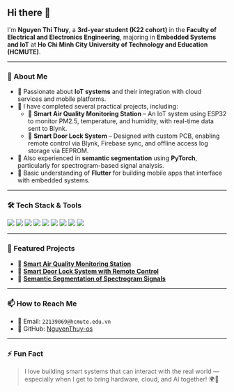 ## Hi there 👋

I'm **Nguyen Thi Thuy**, a **3rd-year student (K22 cohort)** in the **Faculty of Electrical and Electronics Engineering**, majoring in **Embedded Systems and IoT** at **Ho Chi Minh City University of Technology and Education (HCMUTE)**.

---

### 🚀 About Me
- 🌱 Passionate about **IoT systems** and their integration with cloud services and mobile platforms.
- 🔧 I have completed several practical projects, including:
  - 📡 **Smart Air Quality Monitoring Station** – An IoT system using ESP32 to monitor PM2.5, temperature, and humidity, with real-time data sent to Blynk.
  - 🔐 **Smart Door Lock System** – Designed with custom PCB, enabling remote control via Blynk, Firebase sync, and offline access log storage via EEPROM.
- 🤖 Also experienced in **semantic segmentation** using **PyTorch**, particularly for spectrogram-based signal analysis.
- 📱 Basic understanding of **Flutter** for building mobile apps that interface with embedded systems.

---

### 🛠️ Tech Stack & Tools
<p>
  <img src="https://img.shields.io/badge/C/C++-00599C?style=for-the-badge&logo=cplusplus&logoColor=white"/>
  <img src="https://img.shields.io/badge/python-00599C?style=for-the-badge&logo=python&logoColor=white"/>
  <img src="https://img.shields.io/badge/ESP32-323232?style=for-the-badge&logo=espressif&logoColor=white"/>
  <img src="https://img.shields.io/badge/Blynk-30B450?style=for-the-badge&logo=blynk&logoColor=white"/>
  <img src="https://img.shields.io/badge/Firebase-FFCA28?style=for-the-badge&logo=firebase&logoColor=black"/>
  <img src="https://img.shields.io/badge/PyTorch-EE4C2C?style=for-the-badge&logo=pytorch&logoColor=white"/>
  <img src="https://img.shields.io/badge/Flutter-02569B?style=for-the-badge&logo=flutter&logoColor=white"/>
  <img src="https://img.shields.io/badge/PlatformIO-FF6600?style=for-the-badge&logo=platformio&logoColor=white"/>
  <img src="https://img.shields.io/badge/OLED-000000?style=for-the-badge&logo=arduino&logoColor=white"/>
</p>

---

### 📂 Featured Projects
- 🔗 **[Smart Air Quality Monitoring Station](https://github.com/NguyenThuy-os/DESIGN_OF_AIR_QUALITY_MONITORING_STATION_MODEL)**
- 🔗 **[Smart Door Lock System with Remote Control](https://github.com/NguyenThuy-os/DESIGN_OF_SMART_DOOR_LOCK_SYSTEM_REMOTE_CONTROL_VIA_BLYNK_APPLICATION)**
- 🔗 **[Semantic Segmentation of Spectrogram Signals](https://github.com/NguyenThuy-os/semantic-segmentation)**

---

### 📫 How to Reach Me
- 📧 Email: `22139069@hcmute.edu.vn`
- 🐙 GitHub: [NguyenThuy-os](https://github.com/NguyenThuy-os)

---

### ⚡ Fun Fact
> I love building smart systems that can interact with the real world — especially when I get to bring hardware, cloud, and AI together! 🌍🤖
